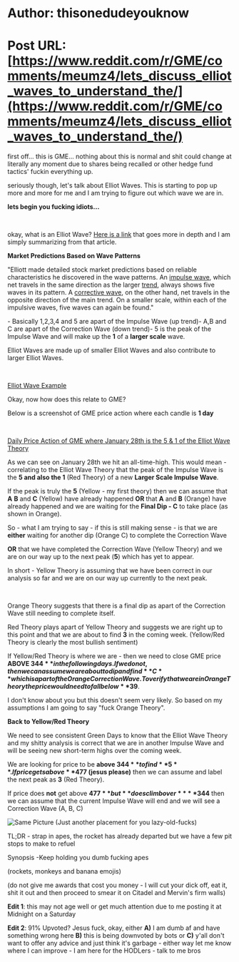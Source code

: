 # Author: thisonedudeyouknow
# Post URL: [https://www.reddit.com/r/GME/comments/meumz4/lets_discuss_elliot_waves_to_understand_the/](https://www.reddit.com/r/GME/comments/meumz4/lets_discuss_elliot_waves_to_understand_the/)


first off... this is GME... nothing about this is normal and shit could change at literally any moment due to shares being recalled or other hedge fund tactics' fuckin everything up.

seriously though, let's talk about Elliot Waves. This is starting to pop up more and more for me and I am trying to figure out which wave we are in.

**lets begin you fucking idiots...**

&#x200B;

okay, what is an Elliot Wave? [Here is a link](https://www.investopedia.com/articles/technical/111401.asp) that goes more in depth and I am simply summarizing from that article.

**Market Predictions Based on Wave Patterns**

"Elliott made detailed stock market predictions based on reliable characteristics he discovered in the wave patterns. An [impulse wave](https://www.investopedia.com/terms/i/impulsewave.asp), which net travels in the same direction as the larger [trend](https://www.investopedia.com/terms/t/trend.asp), always shows five waves in its pattern. A [corrective wave](https://www.investopedia.com/terms/c/corrective-waves.asp), on the other hand, net travels in the opposite direction of the main trend. On a smaller scale, within each of the impulsive waves, five waves can again be found."

\- Basically 1,2,3,4 and 5 are apart of the Impulse Wave (up trend)- A,B and C are apart of the Correction Wave (down trend)- 5 is the peak of the Impulse Wave and will make up the **1** of a **larger scale** wave.

Elliot Waves are made up of smaller Elliot Waves and also contribute to larger Elliot Waves.

&#x200B;

[Elliot Wave Example](https://preview.redd.it/uufs805hzop61.png?width=2773&format=png&auto=webp&s=f4214ba07c9527813b87ec87d527bde564ec432d)

Okay, now how does this relate to GME?

Below is a screenshot of GME price action where each candle is **1 day**

&#x200B;

[Daily Price Action of GME where January 28th is the 5 & 1 of the Elliot Wave Theory](https://preview.redd.it/uioh2mfu0pp61.png?width=2389&format=png&auto=webp&s=b3e11ad326729f3a3a70ee4e4f2a7607e7929069)

As we can see on January 28th we hit an all-time-high. This would mean - correlating to the Elliot Wave Theory that the peak of the Impulse Wave is the **5 and also the 1** (Red Theory) of a new **Larger Scale Impulse Wave**.

If the peak is truly the **5** (Yellow - my first theory) then we can assume that **A** **B** and **C** (Yellow) have already happened **OR** that **A** and **B** (Orange) have already happened and we are waiting for the **Final Dip - C** to take place (as shown in Orange).

So - what I am trying to say - if this is still making sense - is that we are **either** waiting for another dip (Orange C) to complete the Correction Wave

**OR** that we have completed the Correction Wave (Yellow Theory) and we are on our way up to the next peak (**5**) which has yet to appear.

In short -  Yellow Theory is assuming that we have been correct in our analysis so far and we are on our way up currently to the next peak.

&#x200B;

Orange Theory suggests that there is a final dip as apart of the Correction Wave still needing to complete itself.

Red Theory plays apart of Yellow Theory and suggests we are right up to this point and that we are about to find **3** in the coming week. (Yellow/Red Theory is clearly the most bullish sentiment)

If Yellow/Red Theory is where we are - then we need to close GME price **ABOVE $344** in the following days. If we do not, then we can assume we are about to dip and find **C** which is apart of the Orange Correction Wave. To verify that we are in Orange Theory the price would need to fall below **$39**.

I don't know about you but this doesn't seem very likely. So based on my assumptions I am going to say "fuck Orange Theory".

**Back to Yellow/Red Theory**

We need to see consistent Green Days to know that the Elliot Wave Theory and my shitty analysis is correct that we are in another Impulse Wave and will be seeing new short-term highs over the coming week.

We are looking for price to be **above $344** to find **5**. If price gets above **$477 (jesus please)** then we can assume and label the next peak as **3** (Red Theory).

If price does **not** get above **$477** but **does climb over** **$344** then we can assume that the current Impulse Wave will end and we will see a Correction Wave (A, B, C)

![Same Picture \(Just another placement for you lazy-old-fucks\)](https://preview.redd.it/vu8q5fh57pp61.png?width=2389&format=png&auto=webp&s=4f930944a18dd6976caf975024b5d69d7ffb4bd3)

TL;DR - strap in apes, the rocket has already departed but we have a few pit stops to make to refuel

Synopsis -Keep holding you dumb fucking apes

(rockets, monkeys and banana emojis)

(do not give me awards that cost you money - I will cut your dick off, eat it, shit it out and then proceed to smear it on Citadel and Mervin's firm walls)

**Edit 1**: this may not age well or get much attention due to me posting it at Midnight on a Saturday  


**Edit 2**: 91% Upvoted? Jesus fuck, okay, either **A)** I am dumb af and have something wrong here **B)** this is being downvoted by bots or **C)** y'all don't want to offer any advice and just think it's garbage - either way let me know where I can improve - I am here for the HODLers - talk to me bros